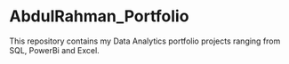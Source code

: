 # AbdulRahman_Portfolio
This repository contains my Data Analytics portfolio projects ranging from SQL, PowerBi and Excel.
